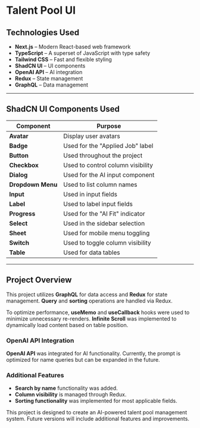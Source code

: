 # Talent Pool UI

## Technologies Used

- **Next.js** – Modern React-based web framework
- **TypeScript** – A superset of JavaScript with type safety
- **Tailwind CSS** – Fast and flexible styling
- **ShadCN UI** – UI components
- **OpenAI API** – AI integration
- **Redux** – State management
- **GraphQL** – Data management

---

## ShadCN UI Components Used

| Component         | Purpose                           |
| ----------------- | --------------------------------- |
| **Avatar**        | Display user avatars              |
| **Badge**         | Used for the "Applied Job" label  |
| **Button**        | Used throughout the project       |
| **Checkbox**      | Used to control column visibility |
| **Dialog**        | Used for the AI input component   |
| **Dropdown Menu** | Used to list column names         |
| **Input**         | Used in input fields              |
| **Label**         | Used to label input fields        |
| **Progress**      | Used for the "AI Fit" indicator   |
| **Select**        | Used in the sidebar selection     |
| **Sheet**         | Used for mobile menu toggling     |
| **Switch**        | Used to toggle column visibility  |
| **Table**         | Used for data tables              |

---

## Project Overview

This project utilizes **GraphQL** for data access and **Redux** for state management. **Query** and **sorting** operations are handled via Redux.

To optimize performance, **useMemo** and **useCallback** hooks were used to minimize unnecessary re-renders. **Infinite Scroll** was implemented to dynamically load content based on table position.

### OpenAI API Integration

**OpenAI API** was integrated for AI functionality. Currently, the prompt is optimized for name queries but can be expanded in the future.

### Additional Features

- **Search by name** functionality was added.
- **Column visibility** is managed through Redux.
- **Sorting functionality** was implemented for most applicable fields.

This project is designed to create an AI-powered talent pool management system. Future versions will include additional features and improvements.
